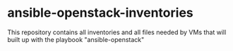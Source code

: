 # ansible-openstack-inventories
This repository contains all inventories and all files needed by VMs that will built up with the playbook "ansible-openstack"
